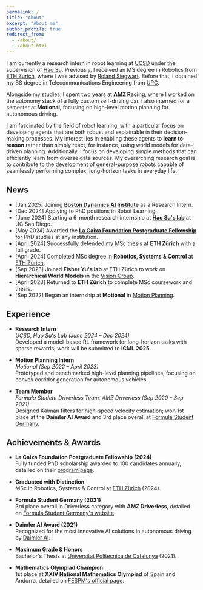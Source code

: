 ```yaml
---
permalink: /
title: "About"
excerpt: "About me"
author_profile: true
redirect_from: 
  - /about/
  - /about.html
---
```


I am currently a research intern in robot learning at [UCSD](https://ucsd.edu/) under the supervision of [Hao Su](https://cseweb.ucsd.edu/~haosu/index.html). Previously, I received an MS degree in Robotics from [ETH Zurich](https://ethz.ch/en.html), where I was advised by [Roland Siegwart](https://asl.ethz.ch/the-lab/people/person-detail.Mjk5ODE=.TGlzdC8yMDI4LDEyMDExMzk5Mjg=.html). Before that, I obtained my BS degree in Telecommunications Engineering from [UPC](https://telecos.upc.edu/en?set_language=en).

Alongside my studies, I spent two years at **AMZ Racing**, where I worked on the autonomy stack of a fully custom self-driving car. I also interned for a semester at **Motional**, focusing on high-level motion planning for autonomous driving.

I am fascinated by the field of robot learning, with a particular focus on developing agents that are both robust and explainable in their decision-making processes. My interest lies in enabling these agents to **learn to reason** rather than simply react, for instance, using world models for data-driven planning. Additionally, I focus on developing simple methods that can efficiently learn from diverse data sources. My overarching research goal is to contribute to the development of general-purpose robots capable of seamlessly performing complex, long-horizon tasks in everyday life.

## News
- [Jan 2025]  Joining [**Boston Dynamics AI Institute**](https://theaiinstitute.com/) as a Research Intern.
- [Dec 2024]  Applying to PhD positions in Robot Learning.  
- [June 2024] Starting a 6-month research internship at [**Hao Su's lab**](https://cseweb.ucsd.edu/~haosu/) at UC San Diego.  
- [May 2024]  Awarded the [**La Caixa Foundation Postgraduate Fellowship**](https://lacaixafoundation.org/en/postgraduate-fellowships-abroad-call) for PhD studies at any institution.  
- [April 2024] Successfully defended my MSc thesis at **ETH Zürich** with a full grade.  
- [April 2024] Completed MSc degree in **Robotics, Systems & Control** at [ETH Zürich](https://ethz.ch/en.html).  
- [Sep 2023]  Joined **Fisher Yu's lab** at ETH Zürich to work on **Hierarchical World Models** in the [Vision Group](https://vision.ee.ethz.ch/).  
- [April 2023] Returned to **ETH Zürich** to complete MSc coursework and thesis.  
- [Sep 2022]  Began an internship at **Motional** in [Motion Planning](https://motional.com/).  

## Experience
- **Research Intern**  
  *UCSD, Hao Su's Lab (June 2024 – Dec 2024)*  
  Developed a model-based RL framework for long-horizon tasks with sparse rewards; work will be submitted to **ICML 2025**.

- **Motion Planning Intern**  
  *Motional (Sep 2022 – April 2023)*  
  Prototyped and benchmarked high-level planning pipelines, focusing on convex corridor generation for autonomous vehicles.

- **Team Member**  
  *Formula Student Driverless Team, AMZ Driverless (Sep 2020 – Sep 2021)*  
  Designed Kalman filters for high-speed velocity estimation; won 1st place at the **Daimler AI Award** and 3rd place overall at [Formula Student Germany](https://www.formulastudent.de/).

## Achievements & Awards
- **La Caixa Foundation Postgraduate Fellowship (2024)**  
  Fully funded PhD scholarship awarded to 100 candidates annually, detailed on their [program page](https://lacaixafoundation.org/en/postgraduate-fellowships-abroad-call).

- **Graduated with Distinction**  
  MSc in Robotics, Systems & Control at [ETH Zürich](https://master-robotics.ethz.ch/) (2024).

- **Formula Student Germany (2021)**  
  3rd place overall in Driverless category with **AMZ Driverless**, detailed on [Formula Student Germany's website](https://www.formulastudent.de/).

- **Daimler AI Award (2021)**  
  Recognized for the most innovative AI solutions in autonomous driving by [Daimler AI](https://www.formulastudent.de/pr/news/details/article/daimler-driverless-ai-award-2021-update/).

- **Maximum Grade & Honors**  
  Bachelor's Thesis at [Universitat Politècnica de Catalunya](https://telecos.upc.edu/en?set_language=en) (2021).

- **Mathematics Olympiad Champion**  
  1st place at **XXIV National Mathematics Olympiad** of Spain and Andorra, detailed on [FESPM's official page](https://fespm.es/index.php/2013/07/03/xxiv-olimpiada-cuadro-de-honor/).




